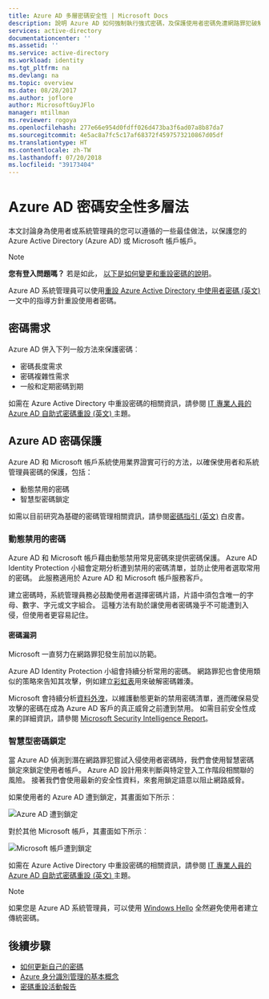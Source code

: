 ```yaml
---
title: Azure AD 多層密碼安全性 | Microsoft Docs
description: 說明 Azure AD 如何強制執行強式密碼，及保護使用者密碼免遭網路罪犯破解。
services: active-directory
documentationcenter: ''
ms.assetid: ''
ms.service: active-directory
ms.workload: identity
ms.tgt_pltfrm: na
ms.devlang: na
ms.topic: overview
ms.date: 08/28/2017
ms.author: joflore
author: MicrosoftGuyJFlo
manager: mtillman
ms.reviewer: rogoya
ms.openlocfilehash: 277e66e954d0fdff026d473ba3f6ad07a8b87da7
ms.sourcegitcommit: 4e5ac8a7fc5c17af68372f4597573210867d05df
ms.translationtype: HT
ms.contentlocale: zh-TW
ms.lasthandoff: 07/20/2018
ms.locfileid: "39173404"
---
```

# <a name="a-multi-tiered-approach-to-azure-ad-password-security"></a>Azure AD 密碼安全性多層法

本文討論身為使用者或系統管理員的您可以遵循的一些最佳做法，以保護您的 Azure Active Directory (Azure AD) 或 Microsoft 帳戶帳戶。

 > [!NOTE]
 > **您有登入問題嗎？** 若是如此， [以下是如何變更和重設密碼的說明](user-help/active-directory-passwords-update-your-own-password.md)。
 >
 > Azure AD 系統管理員可以使用[重設 Azure Active Directory 中使用者密碼 (英文)](fundamentals/active-directory-users-reset-password-azure-portal.md) 一文中的指導方針重設使用者密碼。
 >

## <a name="password-requirements"></a>密碼需求

Azure AD 併入下列一般方法來保護密碼︰

* 密碼長度需求
* 密碼複雜性需求
* 一般和定期密碼到期

如需在 Azure Active Directory 中重設密碼的相關資訊，請參閱 [IT 專業人員的 Azure AD 自助式密碼重設 (英文) ](user-help/active-directory-passwords-update-your-own-password.md)主題。

## <a name="azure-ad-password-protections"></a>Azure AD 密碼保護

Azure AD 和 Microsoft 帳戶系統使用業界證實可行的方法，以確保使用者和系統管理員密碼的保護，包括：

* 動態禁用的密碼
* 智慧型密碼鎖定

如需以目前研究為基礎的密碼管理相關資訊，請參閱[密碼指引 (英文)](https://aka.ms/passwordguidance) 白皮書。

### <a name="dynamically-banned-passwords"></a>動態禁用的密碼

Azure AD 和 Microsoft 帳戶藉由動態禁用常見密碼來提供密碼保護。 Azure AD Identity Protection 小組會定期分析遭到禁用的密碼清單，並防止使用者選取常用的密碼。 此服務適用於 Azure AD 和 Microsoft 帳戶服務客戶。

建立密碼時，系統管理員務必鼓勵使用者選擇密碼片語，片語中須包含唯一的字母、數字、字元或文字組合。 這種方法有助於讓使用者密碼幾乎不可能遭到入侵，但使用者更容易記住。

#### <a name="password-breaches"></a>密碼漏洞

Microsoft 一直努力在網路罪犯發生前加以防範。

Azure AD Identity Protection 小組會持續分析常用的密碼。 網路罪犯也會使用類似的策略來告知其攻擊，例如建立[彩虹表](https://en.wikipedia.org/wiki/Rainbow_table)用來破解密碼雜湊。

Microsoft 會持續分析[資料外洩](https://www.privacyrights.org/data-breaches)，以維護動態更新的禁用密碼清單，進而確保易受攻擊的密碼在成為 Azure AD 客戶的真正威脅之前遭到禁用。 如需目前安全性成果的詳細資訊，請參閱 [Microsoft Security Intelligence Report](https://www.microsoft.com/security/sir/default.aspx)。

### <a name="smart-password-lockout"></a>智慧型密碼鎖定

當 Azure AD 偵測到潛在網路罪犯嘗試入侵使用者密碼時，我們會使用智慧密碼鎖定來鎖定使用者帳戶。 Azure AD 設計用來判斷與特定登入工作階段相關聯的風險。 接著我們會使用最新的安全性資料，來套用鎖定語意以阻止網路威脅。

如果使用者的 Azure AD 遭到鎖定，其畫面如下所示︰

  ![Azure AD 遭到鎖定](./media/active-directory-secure-passwords/locked-out-azuread.png)

對於其他 Microsoft 帳戶，其畫面如下所示︰

  ![Microsoft 帳戶遭到鎖定](./media/active-directory-secure-passwords/locked-out-ms-accounts.png)

如需在 Azure Active Directory 中重設密碼的相關資訊，請參閱 [IT 專業人員的 Azure AD 自助式密碼重設 (英文) ](user-help/active-directory-passwords-update-your-own-password.md)主題。

  >[!NOTE]
  >如果您是 Azure AD 系統管理員，可以使用 [Windows Hello](https://www.microsoft.com/windows/windows-hello) 全然避免使用者建立傳統密碼。
  >

## <a name="next-steps"></a>後續步驟

* [如何更新自己的密碼](user-help/active-directory-passwords-update-your-own-password.md)
* [Azure 身分識別管理的基本概念](fundamentals-identity.md)
* [密碼重設活動報告](authentication/howto-sspr-reporting.md)
